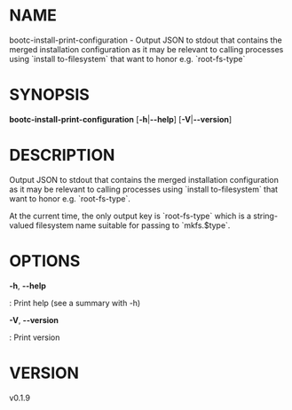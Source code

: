 # NAME

bootc-install-print-configuration - Output JSON to stdout that contains
the merged installation configuration as it may be relevant to calling
processes using \`install to-filesystem\` that want to honor e.g.
\`root-fs-type\`

# SYNOPSIS

**bootc-install-print-configuration** \[**-h**\|**\--help**\]
\[**-V**\|**\--version**\]

# DESCRIPTION

Output JSON to stdout that contains the merged installation
configuration as it may be relevant to calling processes using \`install
to-filesystem\` that want to honor e.g. \`root-fs-type\`.

At the current time, the only output key is \`root-fs-type\` which is a
string-valued filesystem name suitable for passing to \`mkfs.\$type\`.

# OPTIONS

**-h**, **\--help**

:   Print help (see a summary with -h)

**-V**, **\--version**

:   Print version

# VERSION

v0.1.9
